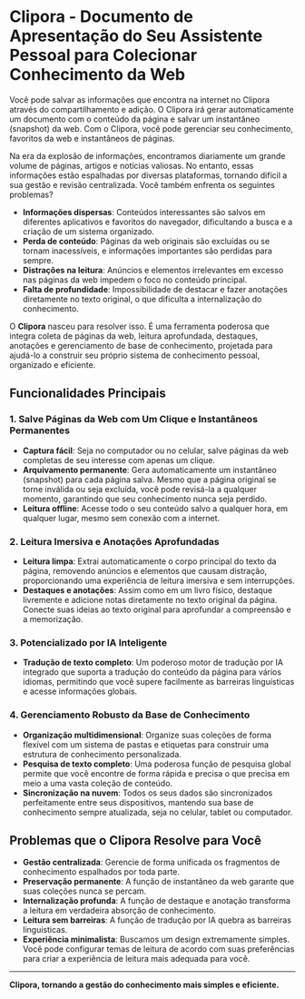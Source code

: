 # Clipora - Documento de Apresentação do Seu Assistente Pessoal para Colecionar Conhecimento da Web

Você pode salvar as informações que encontra na internet no Clipora através do compartilhamento e adição. O Clipora irá gerar automaticamente um documento com o conteúdo da página e salvar um instantâneo (snapshot) da web. Com o Clipora, você pode gerenciar seu conhecimento, favoritos da web e instantâneos de páginas.

Na era da explosão de informações, encontramos diariamente um grande volume de páginas, artigos e notícias valiosas. No entanto, essas informações estão espalhadas por diversas plataformas, tornando difícil a sua gestão e revisão centralizada. Você também enfrenta os seguintes problemas?

*   **Informações dispersas**: Conteúdos interessantes são salvos em diferentes aplicativos e favoritos do navegador, dificultando a busca e a criação de um sistema organizado.
*   **Perda de conteúdo**: Páginas da web originais são excluídas ou se tornam inacessíveis, e informações importantes são perdidas para sempre.
*   **Distrações na leitura**: Anúncios e elementos irrelevantes em excesso nas páginas da web impedem o foco no conteúdo principal.
*   **Falta de profundidade**: Impossibilidade de destacar e fazer anotações diretamente no texto original, o que dificulta a internalização do conhecimento.

O **Clipora** nasceu para resolver isso. É uma ferramenta poderosa que integra coleta de páginas da web, leitura aprofundada, destaques, anotações e gerenciamento de base de conhecimento, projetada para ajudá-lo a construir seu próprio sistema de conhecimento pessoal, organizado e eficiente.

## Funcionalidades Principais

### 1. Salve Páginas da Web com Um Clique e Instantâneos Permanentes
- **Captura fácil**: Seja no computador ou no celular, salve páginas da web completas de seu interesse com apenas um clique.
- **Arquivamento permanente**: Gera automaticamente um instantâneo (snapshot) para cada página salva. Mesmo que a página original se torne inválida ou seja excluída, você pode revisá-la a qualquer momento, garantindo que seu conhecimento nunca seja perdido.
- **Leitura offline**: Acesse todo o seu conteúdo salvo a qualquer hora, em qualquer lugar, mesmo sem conexão com a internet.

### 2. Leitura Imersiva e Anotações Aprofundadas
- **Leitura limpa**: Extrai automaticamente o corpo principal do texto da página, removendo anúncios e elementos que causam distração, proporcionando uma experiência de leitura imersiva e sem interrupções.
- **Destaques e anotações**: Assim como em um livro físico, destaque livremente e adicione notas diretamente no texto original da página. Conecte suas ideias ao texto original para aprofundar a compreensão e a memorização.

### 3. Potencializado por IA Inteligente
- **Tradução de texto completo**: Um poderoso motor de tradução por IA integrado que suporta a tradução do conteúdo da página para vários idiomas, permitindo que você supere facilmente as barreiras linguísticas e acesse informações globais.

### 4. Gerenciamento Robusto da Base de Conhecimento
- **Organização multidimensional**: Organize suas coleções de forma flexível com um sistema de pastas e etiquetas para construir uma estrutura de conhecimento personalizada.
- **Pesquisa de texto completo**: Uma poderosa função de pesquisa global permite que você encontre de forma rápida e precisa o que precisa em meio a uma vasta coleção de conteúdo.
- **Sincronização na nuvem**: Todos os seus dados são sincronizados perfeitamente entre seus dispositivos, mantendo sua base de conhecimento sempre atualizada, seja no celular, tablet ou computador.

## Problemas que o Clipora Resolve para Você

*   **Gestão centralizada**: Gerencie de forma unificada os fragmentos de conhecimento espalhados por toda parte.
*   **Preservação permanente**: A função de instantâneo da web garante que suas coleções nunca se percam.
*   **Internalização profunda**: A função de destaque e anotação transforma a leitura em verdadeira absorção de conhecimento.
*   **Leitura sem barreiras**: A função de tradução por IA quebra as barreiras linguísticas.
*   **Experiência minimalista**: Buscamos um design extremamente simples. Você pode configurar temas de leitura de acordo com suas preferências para criar a experiência de leitura mais adequada para você.

---

**Clipora, tornando a gestão do conhecimento mais simples e eficiente.**